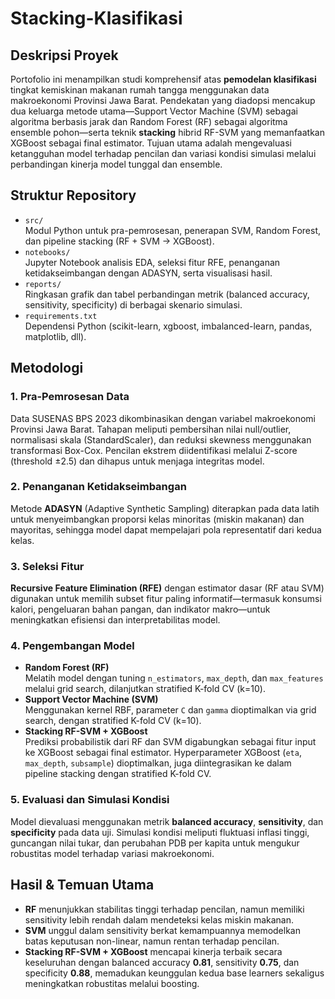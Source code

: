 # Stacking-Klasifikasi

## Deskripsi Proyek  
Portofolio ini menampilkan studi komprehensif atas **pemodelan klasifikasi** tingkat kemiskinan makanan rumah tangga menggunakan data makroekonomi Provinsi Jawa Barat. Pendekatan yang diadopsi mencakup dua keluarga metode utama—Support Vector Machine (SVM) sebagai algoritma berbasis jarak dan Random Forest (RF) sebagai algoritma ensemble pohon—serta teknik **stacking** hibrid RF-SVM yang memanfaatkan XGBoost sebagai final estimator. Tujuan utama adalah mengevaluasi ketangguhan model terhadap pencilan dan variasi kondisi simulasi melalui perbandingan kinerja model tunggal dan ensemble.

## Struktur Repository   
- `src/`  
  Modul Python untuk pra-pemrosesan, penerapan SVM, Random Forest, dan pipeline stacking (RF + SVM → XGBoost).  
- `notebooks/`  
  Jupyter Notebook analisis EDA, seleksi fitur RFE, penanganan ketidakseimbangan dengan ADASYN, serta visualisasi hasil.  
- `reports/`  
  Ringkasan grafik dan tabel perbandingan metrik (balanced accuracy, sensitivity, specificity) di berbagai skenario simulasi.  
- `requirements.txt`  
  Dependensi Python (scikit-learn, xgboost, imbalanced-learn, pandas, matplotlib, dll).

## Metodologi  

### 1. Pra-Pemrosesan Data  
Data SUSENAS BPS 2023 dikombinasikan dengan variabel makroekonomi Provinsi Jawa Barat. Tahapan meliputi pembersihan nilai null/outlier, normalisasi skala (StandardScaler), dan reduksi skewness menggunakan transformasi Box-Cox. Pencilan ekstrem diidentifikasi melalui Z-score (threshold ±2.5) dan dihapus untuk menjaga integritas model.

### 2. Penanganan Ketidakseimbangan  
Metode **ADASYN** (Adaptive Synthetic Sampling) diterapkan pada data latih untuk menyeimbangkan proporsi kelas minoritas (miskin makanan) dan mayoritas, sehingga model dapat mempelajari pola representatif dari kedua kelas.

### 3. Seleksi Fitur  
**Recursive Feature Elimination (RFE)** dengan estimator dasar (RF atau SVM) digunakan untuk memilih subset fitur paling informatif—termasuk konsumsi kalori, pengeluaran bahan pangan, dan indikator makro—untuk meningkatkan efisiensi dan interpretabilitas model.

### 4. Pengembangan Model  
- **Random Forest (RF)**  
  Melatih model dengan tuning `n_estimators`, `max_depth`, dan `max_features` melalui grid search, dilanjutkan stratified K-fold CV (k=10).  
- **Support Vector Machine (SVM)**  
  Menggunakan kernel RBF, parameter `C` dan `gamma` dioptimalkan via grid search, dengan stratified K-fold CV (k=10).  
- **Stacking RF-SVM + XGBoost**  
  Prediksi probabilistik dari RF dan SVM digabungkan sebagai fitur input ke XGBoost sebagai final estimator. Hyperparameter XGBoost (`eta`, `max_depth`, `subsample`) dioptimalkan, juga diintegrasikan ke dalam pipeline stacking dengan stratified K-fold CV.

### 5. Evaluasi dan Simulasi Kondisi  
Model dievaluasi menggunakan metrik **balanced accuracy**, **sensitivity**, dan **specificity** pada data uji. Simulasi kondisi meliputi fluktuasi inflasi tinggi, guncangan nilai tukar, dan perubahan PDB per kapita untuk mengukur robustitas model terhadap variasi makroekonomi.

## Hasil & Temuan Utama  
- **RF** menunjukkan stabilitas tinggi terhadap pencilan, namun memiliki sensitivity lebih rendah dalam mendeteksi kelas miskin makanan.  
- **SVM** unggul dalam sensitivity berkat kemampuannya memodelkan batas keputusan non-linear, namun rentan terhadap pencilan.  
- **Stacking RF-SVM + XGBoost** mencapai kinerja terbaik secara keseluruhan dengan balanced accuracy **0.81**, sensitivity **0.75**, dan specificity **0.88**, memadukan keunggulan kedua base learners sekaligus meningkatkan robustitas melalui boosting.


